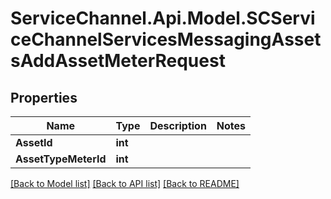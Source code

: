# ServiceChannel.Api.Model.SCServiceChannelServicesMessagingAssetsAddAssetMeterRequest

## Properties

Name | Type | Description | Notes
------------ | ------------- | ------------- | -------------
**AssetId** | **int** |  | 
**AssetTypeMeterId** | **int** |  | 

[[Back to Model list]](../README.md#documentation-for-models) [[Back to API list]](../README.md#documentation-for-api-endpoints) [[Back to README]](../README.md)

